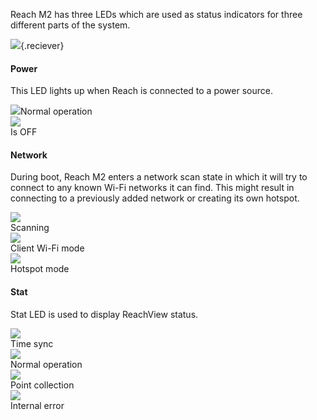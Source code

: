 Reach M2 has three LEDs which are used as status indicators for three different parts of the system.

![](../img/reachm2/led-status/m2.png){.reciever}

<div class="reciever-wrapper">    
<div class="reciever-container">
<div class="reciever-description">
    <h4>Power</h4>
    <p>This LED lights up when Reach is connected to a power source.</p>
</div>
<div class="reciever-status">
    <div class="status-wrapper"><img src="../img/reachm2/led-status/orange.png"><span>Normal operation</span></div>
    <div class="status-wrapper"><img src="../img/reachm2/led-status/grey.png"><div class="wrapper-text">
        <span>Is OFF</span></div></div>
</div>
</div>
<div class="reciever-container">
    <div class="reciever-description"> 
    <h4>Network</h4>
    <p>During boot, Reach M2 enters a network scan state in which it will try to connect to any known Wi-Fi networks it can find. This might result in connecting to a previously added network or creating its own hotspot.</p>
    </div>
    <div class="reciever-status">
        <div class="status-wrapper"><img src="../img/reachm2/led-status/scanning.gif"><div class="wrapper-text">
        <span>Scanning</span></div></div>
        <div class="status-wrapper"><img src="../img/reachm2/led-status/client wifi mode.gif"><div class="wrapper-text">
        <span>Client Wi-Fi mode</span></div></div>
        <div class="status-wrapper"><img src="../img/reachm2/led-status/blue.png"><div class="wrapper-text">
        <span>Hotspot mode</span></div></div>
    </div>
</div>
<div class="reciever-container">
    <div class="reciever-description"><h4>Stat</h4>
    <p>Stat LED is used to display ReachView status.</p>
    </div>
    <div class="reciever-status">
        <div class="status-wrapper"><img src="../img/reachm2/led-status/time sync.gif"><div class="wrapper-text">
        <span>Time sync</span></div></div>
        <div class="status-wrapper"><img src="../img/reachm2/led-status/green.png"><div class="wrapper-text">
        <span>Normal operation</span></div></div>
        <div class="status-wrapper"><img src="../img/reachm2/led-status/point collection.gif"><div class="wrapper-text">
        <span>Point collection</span></div></div>
        <div class="status-wrapper"><img src="../img/reachm2/led-status/grey.png"><div class="wrapper-text">
        <span>Internal error</span></div></div>
    </div>
</div>
</div>
